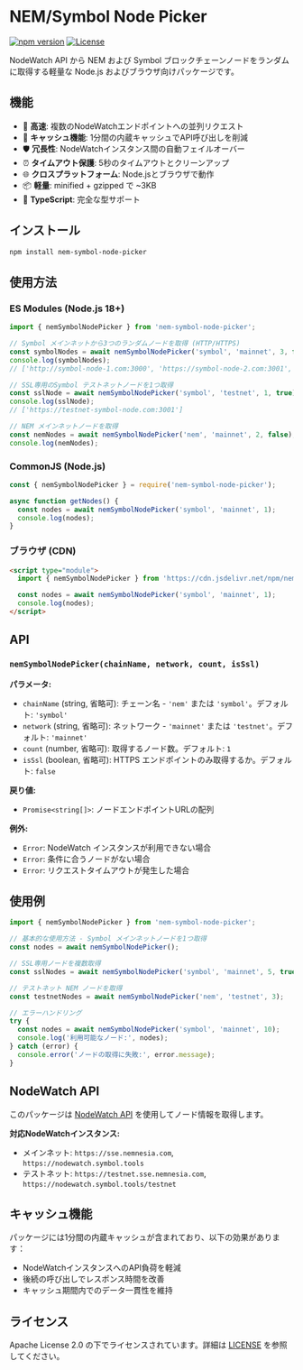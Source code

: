 # NEM/Symbol Node Picker

[![npm version](https://badge.fury.io/js/nem-symbol-node-picker.svg)](https://badge.fury.io/js/nem-symbol-node-picker)
[![License](https://img.shields.io/badge/License-Apache%202.0-blue.svg)](https://opensource.org/licenses/Apache-2.0)

NodeWatch API から NEM および Symbol ブロックチェーンノードをランダムに取得する軽量な Node.js およびブラウザ向けパッケージです。

## 機能

- 🚀 **高速**: 複数のNodeWatchエンドポイントへの並列リクエスト
- 💾 **キャッシュ機能**: 1分間の内蔵キャッシュでAPI呼び出しを削減
- 🛡️ **冗長性**: NodeWatchインスタンス間の自動フェイルオーバー
- ⏰ **タイムアウト保護**: 5秒のタイムアウトとクリーンアップ
- 🌐 **クロスプラットフォーム**: Node.jsとブラウザで動作
- 📦 **軽量**: minified + gzipped で ~3KB
- 🔧 **TypeScript**: 完全な型サポート

## インストール

```bash
npm install nem-symbol-node-picker
```

## 使用方法

### ES Modules (Node.js 18+)

```javascript
import { nemSymbolNodePicker } from 'nem-symbol-node-picker';

// Symbol メインネットから3つのランダムノードを取得 (HTTP/HTTPS)
const symbolNodes = await nemSymbolNodePicker('symbol', 'mainnet', 3, false);
console.log(symbolNodes);
// ['http://symbol-node-1.com:3000', 'https://symbol-node-2.com:3001', ...]

// SSL専用のSymbol テストネットノードを1つ取得
const sslNode = await nemSymbolNodePicker('symbol', 'testnet', 1, true);
console.log(sslNode);
// ['https://testnet-symbol-node.com:3001']

// NEM メインネットノードを取得
const nemNodes = await nemSymbolNodePicker('nem', 'mainnet', 2, false);
console.log(nemNodes);
```

### CommonJS (Node.js)

```javascript
const { nemSymbolNodePicker } = require('nem-symbol-node-picker');

async function getNodes() {
  const nodes = await nemSymbolNodePicker('symbol', 'mainnet', 1);
  console.log(nodes);
}
```

### ブラウザ (CDN)

```html
<script type="module">
  import { nemSymbolNodePicker } from 'https://cdn.jsdelivr.net/npm/nem-symbol-node-picker/dist/index.min.js';

  const nodes = await nemSymbolNodePicker('symbol', 'mainnet', 1);
  console.log(nodes);
</script>
```

## API

### `nemSymbolNodePicker(chainName, network, count, isSsl)`

**パラメータ:**

- `chainName` (string, 省略可): チェーン名 - `'nem'` または `'symbol'`。デフォルト: `'symbol'`
- `network` (string, 省略可): ネットワーク - `'mainnet'` または `'testnet'`。デフォルト: `'mainnet'`
- `count` (number, 省略可): 取得するノード数。デフォルト: `1`
- `isSsl` (boolean, 省略可): HTTPS エンドポイントのみ取得するか。デフォルト: `false`

**戻り値:**

- `Promise<string[]>`: ノードエンドポイントURLの配列

**例外:**

- `Error`: NodeWatch インスタンスが利用できない場合
- `Error`: 条件に合うノードがない場合
- `Error`: リクエストタイムアウトが発生した場合

## 使用例

```javascript
import { nemSymbolNodePicker } from 'nem-symbol-node-picker';

// 基本的な使用方法 - Symbol メインネットノードを1つ取得
const nodes = await nemSymbolNodePicker();

// SSL専用ノードを複数取得
const sslNodes = await nemSymbolNodePicker('symbol', 'mainnet', 5, true);

// テストネット NEM ノードを取得
const testnetNodes = await nemSymbolNodePicker('nem', 'testnet', 3);

// エラーハンドリング
try {
  const nodes = await nemSymbolNodePicker('symbol', 'mainnet', 10);
  console.log('利用可能なノード:', nodes);
} catch (error) {
  console.error('ノードの取得に失敗:', error.message);
}
```

## NodeWatch API

このパッケージは [NodeWatch API](https://nodewatch.symbol.tools/api/openapi) を使用してノード情報を取得します。

**対応NodeWatchインスタンス:**

- メインネット: `https://sse.nemnesia.com`, `https://nodewatch.symbol.tools`
- テストネット: `https://testnet.sse.nemnesia.com`, `https://nodewatch.symbol.tools/testnet`

## キャッシュ機能

パッケージには1分間の内蔵キャッシュが含まれており、以下の効果があります：

- NodeWatchインスタンスへのAPI負荷を軽減
- 後続の呼び出しでレスポンス時間を改善
- キャッシュ期間内でのデータ一貫性を維持

## ライセンス

Apache License 2.0 の下でライセンスされています。詳細は [LICENSE](./LICENSE) を参照してください。
